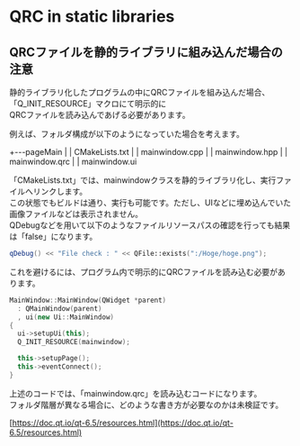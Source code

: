 
# QRC in static libraries

## QRCファイルを静的ライブラリに組み込んだ場合の注意  

静的ライブラリ化したプログラムの中にQRCファイルを組み込んだ場合、「Q_INIT_RESOURCE」マクロにて明示的に  
QRCファイルを読み込んであげる必要があります。  

例えば、フォルダ構成が以下のようになっていた場合を考えます。  

+---pageMain
|   |   CMakeLists.txt
|   |   mainwindow.cpp
|   |   mainwindow.hpp
|   |   mainwindow.qrc
|   |   mainwindow.ui

「CMakeLists.txt」では、mainwindowクラスを静的ライブラリ化し、実行ファイルへリンクします。  
この状態でもビルドは通り、実行も可能です。ただし、UIなどに埋め込んでいた画像ファイルなどは表示されません。  
QDebugなどを用いて以下のようなファイルリソースパスの確認を行っても結果は「false」になります。  

``` c++
qDebug() << "File check : " << QFile::exists(":/Hoge/hoge.png");
```

これを避けるには、プログラム内で明示的にQRCファイルを読み込む必要があります。  

``` c++
MainWindow::MainWindow(QWidget *parent)
  : QMainWindow(parent)
  , ui(new Ui::MainWindow)
{
  ui->setupUi(this);
  Q_INIT_RESOURCE(mainwindow);

  this->setupPage();
  this->eventConnect();
}
```

上述のコードでは、「mainwindow.qrc」を読み込むコードになります。  
フォルダ階層が異なる場合に、どのような書き方が必要なのかは未検証です。  

[https://doc.qt.io/qt-6.5/resources.html](https://doc.qt.io/qt-6.5/resources.html)

